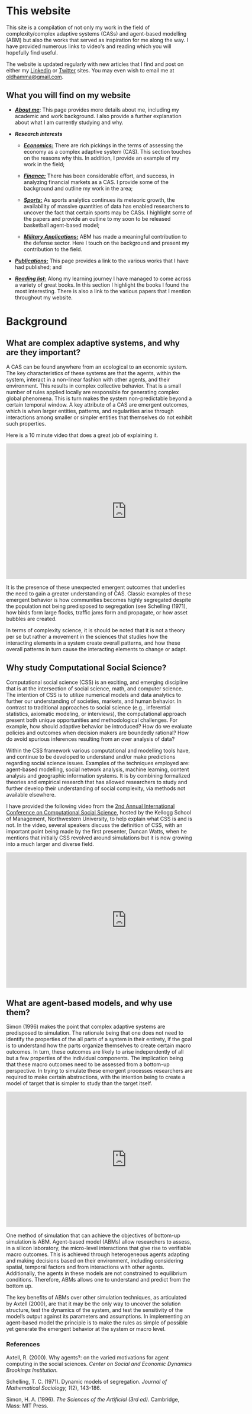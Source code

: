 # This website

This site is a compilation of not only my work in the field of complexity/complex adaptive systems (CASs) and agent-based modelling (ABM) but also the works that served as inspiration for me along the way. I have provided numerous links to video's and reading which you will hopefully find useful.

The website is updated regularly with new articles that I find and post on either my <a href="https://www.linkedin.com/in/oldhamma" target="blank">Linkedin</a> or <a href="https://twitter.com/maoldham74" target="blank">Twitter</a> sites. You may even wish to email me at oldhamma@gmail.com.

## What you will find on my website
* **[_About me_](https://moldham74.github.io/AussieCAS/about.html)**: This page provides more details about me, including my academic and work background. I also provide a further explanation about what I am currently studying and why.

* **_Research interests_**

  *  **[_Economics:_](https://moldham74.github.io/AussieCAS/econ.html)** There are rich pickings in the terms of assessing the economy as a complex adaptive system (CAS). This section touches on the reasons why this. In addition, I provide an example of my work in the field;
  
  *  **[_Finance:_](https://moldham74.github.io/AussieCAS/finance.html)** There has been considerable effort, and success, in analyzing financial markets as a CAS. I provide some of the background and outline my work in the area;
  
  *  **[_Sports:_](https://moldham74.github.io/AussieCAS/sports.html)** As sports analytics continues its meteoric growth, the availability of massive quantities  of data has enabled researchers to uncover the fact that certain sports may be CASs. I highlight some of the papers and provide an outline to my soon to be released basketball agent-based model;
  
  *  **[_Military Applications:_](https://moldham74.github.io/AussieCAS/military.html)** ABM has made a meaningful contribution to the defense sector. Here I touch on the background and present my contribution to the field.
  
* **[_Publications:_](https://moldham74.github.io/AussieCAS/pub.html)** This page provides a link to the various works that I have had published; and

* **[_Reading list:_](https://moldham74.github.io/AussieCAS/reading.html)** Along my learning journey I have managed to come across a variety of great books. In this section I highlight the books I found the most interesting. There is also a link to the various papers that I mention throughout my website.

# Background
## What are complex adaptive systems, and why are they important?
A CAS can be found anywhere from an ecological to an economic system. The key characteristics of these systems are that the agents, within the system, interact in a non-linear fashion with other agents, and their environment. This results in complex collective behavior. That is a small number of rules applied locally are responsible for generating complex global phenomena. This is turn makes the system non-predictable beyond a certain temporal window. A key attribute of a CAS are emergent outcomes, which is when larger entities, patterns, and regularities arise through interactions among smaller or simpler entities that themselves do not exhibit such properties.

Here is a 10 minute video that does a great job of explaining it.

<iframe width="650" height="365" src="https://www.youtube.com/embed/vp8v2Udd_PM" frameborder="0" gesture="media" allowfullscreen></iframe>


It is the presence of these unexpected emergent outcomes that underlies the need to gain a greater understanding of CAS. Classic examples of these emergent behavior is how communities becomes highly segregated despite the population not being predisposed to segregation (see Schelling (1971), how birds form large flocks, traffic jams form and propagate, or how asset bubbles are created.

In terms of complexity science, it is should be noted that it is not a theory per se but rather a movement in the sciences that studies how the interacting elements in a system create overall patterns, and how these overall patterns in turn cause the interacting elements to change or adapt.

## Why study Computational Social Science?
Computational social science (CSS) is an exciting, and emerging discipline that is at the intersection of social science, math, and computer science. The intention of CSS is to utilize numerical models and data analytics to further our understanding of societies, markets, and human behavior. In contrast to traditional approaches to social science (e.g., inferential statistics, axiomatic modeling, or interviews), the computational approach present both unique opportunities and methodological challenges. For example, how should adaptive behavior be introduced? How do we evaluate policies and outcomes when decision makers are boundedly rational? How do avoid spurious inferences resulting from an over analysis of data?

Within the CSS framework various computational and modelling tools have, and continue to be developed to understand and/or make predictions regarding social science issues. Examples of the techniques employed are: agent-based modelling, social network analysis, machine learning, content analysis and geographic information systems. It is by combining formalized theories and empirical research that has allowed researchers to study and further develop their understanding of social complexity, via methods not available elsewhere.

I have provided the following video from the <a href="(http://www.kellogg.northwestern.edu/news-events/conference/ic2s2/2016.aspx" target="blank">2nd Annual International Conference on Computational Social Science</a>, hosted by the Kellogg School of Management, Northwestern University, to help explain what CSS is and is not. In the video, several speakers discuss the definition of CSS, with an important point being made by the first presenter, Duncan Watts, when he mentions that initially CSS revolved around simulations but it is now growing into a much larger and diverse field.

<iframe width="650" height="365" src="https://www.youtube.com/embed/kyZkptxlSA8" frameborder="0" gesture="media" allowfullscreen></iframe>

## What are agent-based models, and why use them?
Simon (1996) makes the point that complex adaptive systems are predisposed to simulation. The rationale being that one does not need to identify the properties of the all parts of a system in their entirety, if the goal is to understand how the parts organize themselves to create certain macro outcomes. In turn, these outcomes are likely to arise independently of all but a few properties of the individual components. The implication being that these macro outcomes need to be assessed from a bottom-up perspective. In trying to simulate these emergent processes researchers are required to make certain abstractions, with the intention being to create a model of target that is simpler to study than the target itself.  

<iframe width="650" height="365" src="https://www.youtube.com/embed/stziwtQBrZ0" frameborder="0" gesture="media" allowfullscreen></iframe>


One method of simulation that can achieve the objectives of bottom-up simulation is ABM. Agent-based model (ABMs) allow researchers to assess, in a silicon laboratory, the micro-level interactions that give rise to verifiable macro outcomes. This is achieved through heterogeneous agents adapting and making decisions based on their environment, including considering spatial, temporal factors and from interactions with other agents. Additionally, the agents in these models are not constrained to equilibrium conditions. Therefore, ABMs allows one to understand and predict from the bottom up. 

The key benefits of ABMs over other simulation techniques, as articulated by Axtell (2000), are that it may be the only way to uncover the solution structure, test the dynamics of the system, and test the sensitivity of the model’s output against its parameters and assumptions. In implementing an agent-based model the principle is to make the rules as simple of possible yet generate the emergent behavior at the system or macro level.

### References

Axtell, R. (2000). Why agents?: on the varied motivations for agent computing in the social sciences. _Center on Social and Economic Dynamics Brookings Institution._

Schelling, T. C. (1971). Dynamic models of segregation. _Journal of Mathematical Sociology, 1_(2), 143-186.

Simon, H. A. (1996). _The Sciences of the Artificial (3rd ed)._ Cambridge, Mass: MIT Press.
